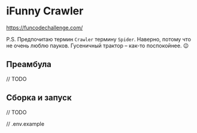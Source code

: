 # iFunny Crawler

https://funcodechallenge.com/

P.S. Предпочитаю термин `Crawler` термину `Spider`. Наверно, потому что не очень люблю пауков.
Гусеничный трактор – как-то поспокойнее. 😉

## Преамбула

// TODO

## Сборка и запуск

// TODO

// .env.example
